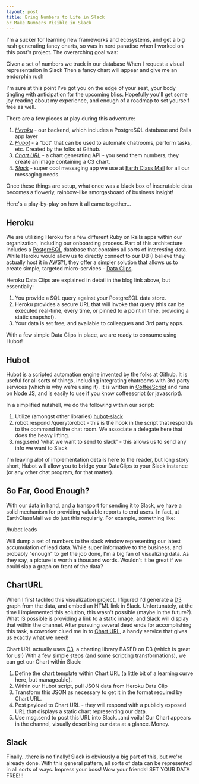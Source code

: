```yaml
---
layout: post
title: Bring Numbers to Life in Slack
or Make Numbers Visible in Slack
---
```


I'm a sucker for learning new frameworks and ecosystems, and get a big rush generating fancy charts, so was in nerd paradise when I worked on this post's project.  The overarching goal was:

Given a set of numbers we track in our database
When I request a visual representation in Slack
Then a fancy chart will appear and give me an endorphin rush

I'm sure at this point I've got you on the edge of your seat, your body tingling with anticipation for the upcoming bliss.  Hopefully you'll get some joy reading about my experience, and enough of a roadmap to set yourself free as well.

There are a few pieces at play during this adventure:

1. *<a href="https://www.heroku.com">Heroku</a>* - our backend, which includes a PostgreSQL database and Rails app layer
2. *<a href="https://hubot.github.com">Hubot</a>* - a "bot" that can be used to automate chatrooms, perform tasks, etc.  Created by the folks at Github.
3. *<a href="https://charturl.com">Chart URL</a>* - a chart generating API - you send them numbers, they create an image containing a C3 chart.
4. *<a href="https://slack.com">Slack</a>* - super cool messaging app we use at <a href="https://www.earthclassmail.com">Earth Class Mail</a> for all our messaging needs.

Once these things are setup, what once was a black box of inscrutable data becomes a flowerly, rainbow-like smorgasboard of business insight!

Here's a play-by-play on how it all came together...

Heroku
------

We are utilizing Heroku for a few different <h href="http://rubyonrails.org/">Ruby on Rails</a> apps within our organization, including our onboarding process.  Part of this architecture includes a <a href="https://www.postgresql.org/">PostgreSQL</a> database that contains all sorts of interesting data.  While Heroku would allow us to directly connect to our DB (I believe they actually host it in <a href="https://aws.amazon.com/">AWS</a>?), they offer a simpler solution that allows us to create simple, targeted micro-services - <a href="https://blog.heroku.com/archives/2012/2/14/simple_data_sharing_with_data_clips">Data Clips</a>.

Heroku Data Clips are explained in detail in the blog link above, but essentially:

1. You provide a SQL query against your PostgreSQL data store.
2. Heroku provides a secure URL that will invoke that query (this can be executed real-time, every time, or pinned to a point in time, providing a static snapshot).
3. Your data is set free, and available to colleagues and 3rd party apps.

With a few simple Data Clips in place, we are ready to consume using Hubot!

Hubot
-----

Hubot is a scripted automation engine invented by the folks at Github.  It is useful for all sorts of things, including integrating chatrooms with 3rd party services (which is why we're using it). It is written in <a href="http://coffeescript.org/">CoffeeScript</a> and runs on <a href="https://nodejs.org/">Node JS</a>, and is easily to use if you know coffeescript (or javascript).

In a simplified nutshell, we do the following within our script:

1. Utilize (amongst other libraries) <a href="https://github.com/slackhq/hubot-slack">hubot-slack</a>
2. robot.respond /querytorobot - this is the hook in the script that responds to the command in the chat room.  We associate a delegate here that does the heavy lifting.
3. msg.send 'what we want to send to slack' - this allows us to send any info we want to Slack

I'm leaving alot of implementation details here to the reader, but long story short, Hubot will allow you to bridge your DataClips to your Slack instance (or any other chat program, for that matter).

So Far, Good Enough?
--------------------

With our data in hand, and a transport for sending it to Slack, we have a solid mechanism for providing valuable reports to end users.  In fact, at EarthClassMail we do just this regularly.  For example, something like:

/hubot leads

Will dump a set of numbers to the slack window representing our latest accumulation of lead data.  While super informative to the business, and probably "enough" to get the job done, I'm a big fan of visualizing data.  As they say, a picture is worth a thousand words.  Wouldn't it be great if we could slap a graph on front of the data?

ChartURL
--------

When I first tackled this visualization project, I figured I'd generate a <a href="https://d3js.org/">D3</a> graph from the data, and embed an HTML link in Slack.  Unfortunately, at the time I implemented this solution, this wasn't possible (maybe in the future?).  What IS possible is providing a link to a static image, and Slack will display that within the channel.  After pursuing several dead ends for accomplishing this task, a coworker clued me in to <a href="https://charturl.com/">Chart URL</a>, a handy service that gives us exactly what we need!

Chart URL actually uses <a href="http://c3js.org/">C3</a>, a charting library BASED on D3 (which is great for us!)  With a few simple steps (and some scripting transformations), we can get our Chart within Slack:

1. Define the chart template within Chart URL (a little bit of a learning curve here, but manageable).
2. Within our Hubot script, pull JSON data from Heroku Data Clip
3. Transform this JSON as necessary to get it in the format required by Chart URL.
4. Post payload to Chart URL - they will respond with a publicly exposed URL that displays a static chart representing our data.
5. Use msg.send to post this URL into Slack...and voila!  Our Chart appears in the channel, visually describing our data at a glance.  Money.

Slack
-----

Finally...there is no finally!  Slack is obviously a big part of this, but we're already done.  With this general pattern, all sorts of data can be represented in all sorts of ways.  Impress your boss!  Wow your friends!  SET YOUR DATA FREE!!!





